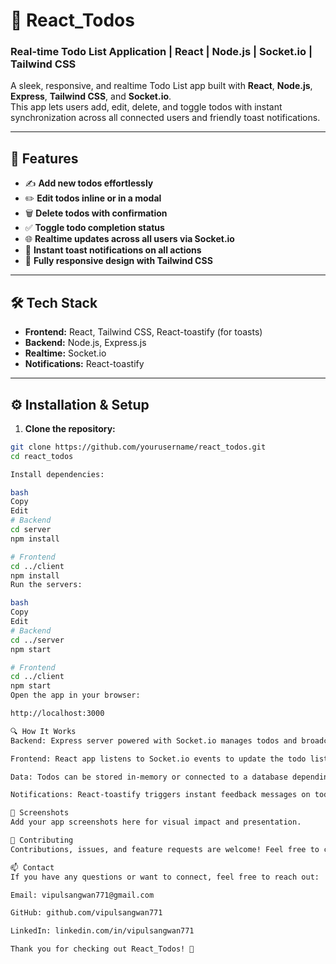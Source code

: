 # 📝 React_Todos

### Real-time Todo List Application | React | Node.js | Socket.io | Tailwind CSS

A sleek, responsive, and realtime Todo List app built with **React**, **Node.js**, **Express**, **Tailwind CSS**, and **Socket.io**.  
This app lets users add, edit, delete, and toggle todos with instant synchronization across all connected users and friendly toast notifications.

---

## 🚀 Features

- ✍️ **Add new todos effortlessly**  
- ✏️ **Edit todos inline or in a modal**  
- 🗑️ **Delete todos with confirmation**  
- ✅ **Toggle todo completion status**  
- 🌐 **Realtime updates across all users via Socket.io**  
- 🔔 **Instant toast notifications on all actions**  
- 📱 **Fully responsive design with Tailwind CSS**

---

## 🛠️ Tech Stack

- **Frontend:** React, Tailwind CSS, React-toastify (for toasts)  
- **Backend:** Node.js, Express.js  
- **Realtime:** Socket.io  
- **Notifications:** React-toastify

---

## ⚙️ Installation & Setup

1. **Clone the repository:**

```bash
git clone https://github.com/yourusername/react_todos.git
cd react_todos

Install dependencies:

bash
Copy
Edit
# Backend
cd server
npm install

# Frontend
cd ../client
npm install
Run the servers:

bash
Copy
Edit
# Backend
cd ../server
npm start

# Frontend
cd ../client
npm start
Open the app in your browser:

http://localhost:3000

🔍 How It Works
Backend: Express server powered with Socket.io manages todos and broadcasts realtime updates.

Frontend: React app listens to Socket.io events to update the todo list instantly across clients.

Data: Todos can be stored in-memory or connected to a database depending on your setup.

Notifications: React-toastify triggers instant feedback messages on todo actions like adding, updating, or deleting.

📸 Screenshots
Add your app screenshots here for visual impact and presentation.

🤝 Contributing
Contributions, issues, and feature requests are welcome! Feel free to check the issues page.

📫 Contact
If you have any questions or want to connect, feel free to reach out:

Email: vipulsangwan771@gmail.com

GitHub: github.com/vipulsangwan771

LinkedIn: linkedin.com/in/vipulsangwan771

Thank you for checking out React_Todos! 🚀
